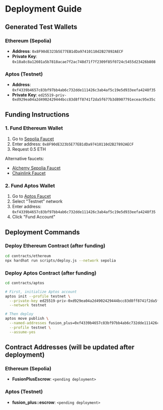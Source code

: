 # Deployment Guide

## Generated Test Wallets

### Ethereum (Sepolia)
- **Address**: `0x8F90dE323b5E77EB1dDa97410110d2B27892AECF`
- **Private Key**: `0x18a8c8a12601a5b7818acae7f2ac748d71f7f2309f85f0724c5455d23426b808`

### Aptos (Testnet)
- **Address**: `0xf4339b4657c83bf97bb4ab6c732dde111426c3ab4af5c19e5d933eefa4248f35`
- **Private Key**: `ed25519-priv-0xd929ea04a2d4902429444bcc83d8ff8741f2da5f677b3d8907791eceac95e35c`

## Funding Instructions

### 1. Fund Ethereum Wallet
1. Go to [Sepolia Faucet](https://sepoliafaucet.com/)
2. Enter address: `0x8F90dE323b5E77EB1dDa97410110d2B27892AECF`
3. Request 0.5 ETH

Alternative faucets:
- [Alchemy Sepolia Faucet](https://sepoliafaucet.com/)
- [Chainlink Faucet](https://faucets.chain.link/sepolia)

### 2. Fund Aptos Wallet
1. Go to [Aptos Faucet](https://aptos.dev/en/network/faucet)
2. Select "Testnet" network
3. Enter address: `0xf4339b4657c83bf97bb4ab6c732dde111426c3ab4af5c19e5d933eefa4248f35`
4. Click "Fund Account"

## Deployment Commands

### Deploy Ethereum Contract (after funding)
```bash
cd contracts/ethereum
npx hardhat run scripts/deploy.js --network sepolia
```

### Deploy Aptos Contract (after funding)
```bash
cd contracts/aptos

# First, initialize Aptos account
aptos init --profile testnet \
  --private-key ed25519-priv-0xd929ea04a2d4902429444bcc83d8ff8741f2da5f677b3d8907791eceac95e35c \
  --network testnet

# Then deploy
aptos move publish \
  --named-addresses fusion_plus=0xf4339b4657c83bf97bb4ab6c732dde111426c3ab4af5c19e5d933eefa4248f35 \
  --profile testnet \
  --assume-yes
```

## Contract Addresses (will be updated after deployment)

### Ethereum (Sepolia)
- **FusionPlusEscrow**: `<pending deployment>`

### Aptos (Testnet)
- **fusion_plus::escrow**: `<pending deployment>`